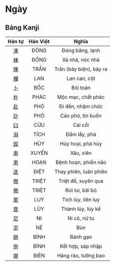 
# Ngày

## Bảng Kanji

| Hán tự | Hán Việt | Nghĩa |
| :---: | :---: | :---: |
| [凍](https://www.tiengnhatdongian.com/kanji/giai-nghia-kanji-%E5%87%8D) | ĐÔNG | Đóng băng, lạnh |
| [棟](https://www.tiengnhatdongian.com/kanji/giai-nghia-kanji-%E6%A3%9F) | ĐỐNG | Xà nhà, nóc nhà |
| [陳](https://www.tiengnhatdongian.com/kanji/giai-nghia-kanji-%E9%99%B3) | TRẦN | Trần (bày biện), bày ra |
| [欄](https://www.tiengnhatdongian.com/kanji/giai-nghia-kanji-%E6%AC%84) | LAN | Lan can, cột |
| [卜](https://www.tiengnhatdongian.com/kanji/giai-nghia-kanji-%E5%8D%9C) | BỐC | Bói toán |
| [朴](https://www.tiengnhatdongian.com/kanji/giai-nghia-kanji-%E6%9C%B4) | PHÁC | Mộc mạc, chất phác |
| [赴](https://www.tiengnhatdongian.com/kanji/giai-nghia-kanji-%E8%B5%B4) | PHÓ | Đi đến, nhậm chức |
| [訃](https://www.tiengnhatdongian.com/kanji/giai-nghia-kanji-%E8%A8%83) | PHÓ | Cáo phó, tin buồn |
| [臼](https://www.tiengnhatdongian.com/kanji/giai-nghia-kanji-%E8%87%BC) | CỮU | Cái cối |
| [潟](https://www.tiengnhatdongian.com/kanji/giai-nghia-kanji-%E6%BD%9F) | TÍCH | Đầm lầy, phá |
| [毀](https://www.tiengnhatdongian.com/kanji/giai-nghia-kanji-%E6%AF%80) | HỦY | Hủy hoại, phá hủy |
| [串](https://www.tiengnhatdongian.com/kanji/giai-nghia-kanji-%E4%B8%B2) | XUYẾN | Xâu, xiên |
| [患](https://www.tiengnhatdongian.com/kanji/giai-nghia-kanji-%E6%82%A3) | HOẠN | Bệnh hoạn, phiền não |
| [迭](https://www.tiengnhatdongian.com/kanji/giai-nghia-kanji-%E8%BF%AD) | ĐIỆT | Thay phiên, luân phiên |
| [徹](https://www.tiengnhatdongian.com/kanji/giai-nghia-kanji-%E5%BE%B9) | TRIỆT | Triệt để, xuyên qua |
| [撤](https://www.tiengnhatdongian.com/kanji/giai-nghia-kanji-%E6%92%A4) | TRIỆT | Rút lui, bãi bỏ |
| [累](https://www.tiengnhatdongian.com/kanji/giai-nghia-kanji-%E7%B4%AF) | LUY | Tích lũy, liên lụy |
| [塁](https://www.tiengnhatdongian.com/kanji/giai-nghia-kanji-%E5%A1%81) | LŨY | Thành lũy, lũy kế |
| [尼](https://www.tiengnhatdongian.com/kanji/giai-nghia-kanji-%E5%B0%BC) | NI | Ni cô, nữ tu |
| [泥](https://www.tiengnhatdongian.com/kanji/giai-nghia-kanji-%E6%B3%A5) | NÊ | Bùn |
| [餅](https://www.tiengnhatdongian.com/kanji/giai-nghia-kanji-%E9%A4%85) | BÍNH | Bánh gạo |
| [併](https://www.tiengnhatdongian.com/kanji/giai-nghia-kanji-%E4%BD%B5) | BÍNH | Kết hợp, sáp nhập |
| [塀](https://www.tiengnhatdongian.com/kanji/giai-nghia-kanji-%E5%A1%80) | BIÊN | Hàng rào, tường bao |

